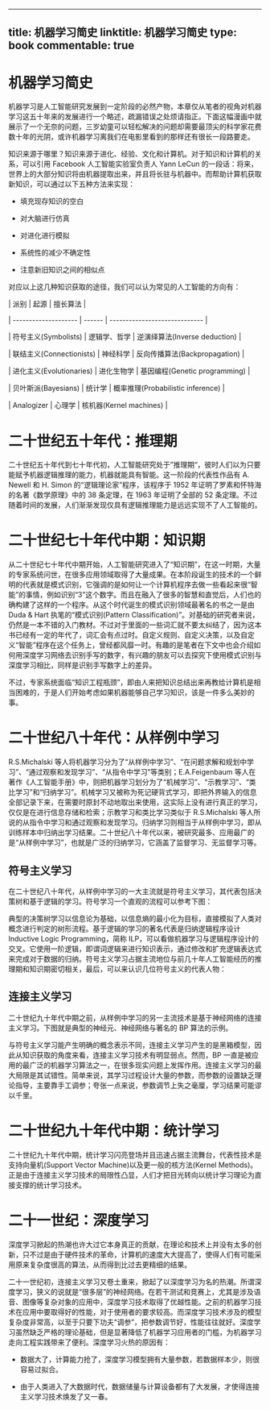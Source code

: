 
---
title: 机器学习简史
linktitle: 机器学习简史
type: book
commentable: true
---

# 机器学习简史

机器学习是人工智能研究发展到一定阶段的必然产物，本章仅从笔者的视角对机器学习这五十年来的发展进行一个略述，疏漏错误之处烦请指正。下面这幅漫画中就展示了一个无奈的问题，三岁幼童可以轻松解决的问题却需要最顶尖的科学家花费数十年的光阴，或许机器学习离我们在电影里看到的那样还有很长一段路要走。

知识来源于哪里？知识来源于进化、经验、文化和计算机。对于知识和计算机的关系，可以引用 Facebook 人工智能实验室负责人 Yann LeCun 的一段话：将来，世界上的大部分知识将由机器提取出来，并且将长驻与机器中。而帮助计算机获取新知识，可以通过以下五种方法来实现：

- 填充现存知识的空白

- 对大脑进行仿真

- 对进化进行模拟

- 系统性的减少不确定性

- 注意新旧知识之间的相似点

对应以上这几种知识获取的途径，我们可以认为常见的人工智能的方向有：

| 派别 | 起源 | 擅长算法 |

| -------------------- | ------ | ----------------------------- |

| 符号主义(Symbolists) | 逻辑学、哲学 | 逆演绎算法(Inverse deduction) |

| 联结主义(Connectionists) | 神经科学 | 反向传播算法(Backpropagation) |

| 进化主义(Evolutionaries) | 进化生物学 | 基因编程(Genetic programming) |

| 贝叶斯派(Bayesians) | 统计学 | 概率推理(Probabilistic inference) |

| Analogizer | 心理学 | 核机器(Kernel machines) |

# 二十世纪五十年代：推理期

二十世纪五十年代到七十年代初，人工智能研究处于”推理期“，彼时人们以为只要能赋予机器逻辑推理的能力，机器就能具有智能。这一阶段的代表性作品有 A. Newell 和 H. Simon 的“逻辑理论家”程序，该程序于 1952 年证明了罗素和怀特海的名著《数学原理》中的 38 条定理，在 1963 年证明了全部的 52 条定理。不过随着时间的发展，人们渐渐发现仅具有逻辑推理能力是远远实现不了人工智能的。

# 二十世纪七十年代中期：知识期

从二十世纪七十年代中期开始，人工智能研究进入了“知识期”，在这一时期，大量的专家系统问世，在很多应用领域取得了大量成果。在本阶段诞生的技术的一个鲜明的代表就是模式识别，它强调的是如何让一个计算机程序去做一些看起来很“智能”的事情，例如识别“3”这个数字。而且在融入了很多的智慧和直觉后，人们也的确构建了这样的一个程序。从这个时代诞生的模式识别领域最著名的书之一是由 Duda & Hart 执笔的“模式识别(Pattern Classification)”。对基础的研究者来说，仍然是一本不错的入门教材。不过对于里面的一些词汇就不要太纠结了，因为这本书已经有一定的年代了，词汇会有点过时。自定义规则、自定义决策，以及自定义“智能”程序在这个任务上，曾经都风靡一时。有趣的是笔者在下文中也会介绍如何用深度学习网络去识别手写的数字，有兴趣的朋友可以去探究下使用模式识别与深度学习相比，同样是识别手写数字上的差异。

不过，专家系统面临“知识工程瓶颈”，即由人来把知识总结出来再教给计算机是相当困难的，于是人们开始考虑如果机器能够自己学习知识，该是一件多么美妙的事。

# 二十世纪八十年代：从样例中学习

R.S.Michalski 等人将机器学习分为了“从样例中学习”、“在问题求解和规划中学习”、“通过观察和发现学习”、“从指令中学习”等类别；E.A.Feigenbaum 等人在著作《人工智能手册》中，则把机器学习划分为了“机械学习”、“示教学习”、“类比学习”和“归纳学习”。机械学习又被称为死记硬背式学习，即把外界输入的信息全部记录下来，在需要时原封不动地取出来使用，这实际上没有进行真正的学习，仅仅是在进行信息存储和检索；示教学习和类比学习类似于 R.S.Michalski 等人所说的从指令中学习和通过观察和发现学习。归纳学习则相当于从样例中学习，即从训练样本中归纳出学习结果。二十世纪八十年代以来，被研究最多、应用最广的是“从样例中学习”，也就是广泛的归纳学习，它涵盖了监督学习、无监督学习等。

## 符号主义学习

在二十世纪八十年代，从样例中学习的一大主流就是符号主义学习，其代表包括决策树和基于逻辑的学习。符号学习一个直观的流程可以参考下图：

典型的决策树学习以信息论为基础，以信息熵的最小化为目标，直接模拟了人类对概念进行判定的树形流程。基于逻辑的学习的著名代表是归纳逻辑程序设计 Inductive Logic Programming，简称 ILP，可以看做机器学习与逻辑程序设计的交叉。它使用一阶逻辑，即谓词逻辑来进行知识表示，通过修改和扩充逻辑表达式来完成对于数据的归纳。符号主义学习占据主流地位与前几十年人工智能经历的推理期和知识期密切相关，最后，可以来认识几位符号主义的代表人物：

## 连接主义学习

二十世纪九十年代中期之前，从样例中学习的另一主流技术是基于神经网络的连接主义学习。下图就是典型的神经元、神经网络与著名的 BP 算法的示例。

与符号主义学习能产生明确的概念表示不同，连接主义学习产生的是黑箱模型，因此从知识获取的角度来看，连接主义学习技术有明显弱点。然而，BP 一直是被应用的最广泛的机器学习算法之一，在很多现实问题上发挥作用。连接主义学习的最大局限是其试错性。简单来说，其学习过程设计大量的参数，而参数的设置缺乏理论指导，主要靠手工调参；夸张一点来说，参数调节上失之毫厘，学习结果可能谬以千里。

# 二十世纪九十年代中期：统计学习

二十世纪九十年代中期，统计学习闪亮登场并且迅速占据主流舞台，代表性技术是支持向量机(Support Vector Machine)以及更一般的核方法(Kernel Methods)。正是由于连接主义学习技术的局限性凸显，人们才把目光转向以统计学习理论为直接支撑的统计学习技术。

# 二十一世纪：深度学习

深度学习掀起的热潮也许大过它本身真正的贡献，在理论和技术上并没有太多的创新，只不过是由于硬件技术的革命，计算机的速度大大提高了，使得人们有可能采用原来复杂度很高的算法，从而得到比过去更精细的结果。

二十一世纪初，连接主义学习又卷土重来，掀起了以深度学习为名的热潮。所谓深度学习，狭义的说就是“很多层”的神经网络。在若干测试和竞赛上，尤其是涉及语音、图像等复杂对象的应用中，深度学习技术取得了优越性能。之前的机器学习技术在应用中要取得好的性能，对于使用者的要求较高。而深度学习技术涉及的模型复杂度非常高，以至于只要下功夫“调参”，把参数调节好，性能往往就好。深度学习虽然缺乏严格的理论基础，但是显著降低了机器学习应用者的门槛，为机器学习走向工程实践带来了便利。深度学习火热的原因有：

- 数据大了，计算能力抢了，深度学习模型拥有大量参数，若数据样本少，则很容易过拟合。

- 由于人类进入了大数据时代，数据储量与计算设备都有了大发展，才使得连接主义学习技术焕发了又一春。

    